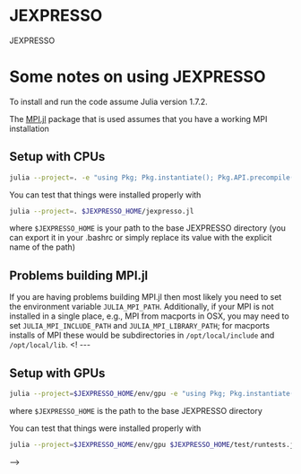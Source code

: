 # JEXPRESSO
JEXPRESSO

# Some notes on using JEXPRESSO

To install and run the code assume Julia
version 1.7.2.

The [MPI.jl][0] package that is used assumes that you have a working MPI installation

## Setup with CPUs

```bash
julia --project=. -e "using Pkg; Pkg.instantiate(); Pkg.API.precompile()"
```
You can test that things were installed properly with
```bash
julia --project=. $JEXPRESSO_HOME/jexpresso.jl
```

where `$JEXPRESSO_HOME` is your path to the base JEXPRESSO directory (you can export it in your .bashrc or simply replace its value with the explicit name of the path)


## Problems building MPI.jl

If you are having problems building MPI.jl then most likely you need to set the
environment variable `JULIA_MPI_PATH`. Additionally, if your MPI is not
installed in a single place, e.g., MPI from macports in OSX, you may need to set
`JULIA_MPI_INCLUDE_PATH` and `JULIA_MPI_LIBRARY_PATH`; for macports installs of
MPI these would be subdirectories in `/opt/local/include` and `/opt/local/lib`.
<! ---
## Setup with GPUs

```bash
julia --project=$JEXPRESSO_HOME/env/gpu -e "using Pkg; Pkg.instantiate(); Pkg.API.precompile()"
```

where `$JEXPRESSO_HOME` is the path to the base JEXPRESSO directory


You can test that things were installed properly with
```bash
julia --project=$JEXPRESSO_HOME/env/gpu $JEXPRESSO_HOME/test/runtests.jl
```

[0]: https://github.com/JuliaParallel/MPI.jl
-->
